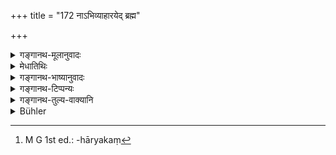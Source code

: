 +++
title = "172 नाऽभिव्याहारयेद् ब्रह्म"

+++

<details><summary>गङ्गानथ-मूलानुवादः</summary>

He should hot pronounce Vedic texts, apart from the Svadhā-offering; because so long as he is not born in the Veda, he is equal to a śūdra.—(172)
</details>

<details><summary>मेधातिथिः</summary>

"आ मौञ्जिबन्धनात्" इत्य् अनुवर्तते । यदि वा **यावद् वेदे न जायत** इत्य् अर्थवादतो ऽवधिपरिनिश्चयः । **ब्रह्म** वेदस् तन् नोच्चारयेत् । पितुर् अयम् उपदेशः । यथा मद्यपानादिभ्यो रक्षेत् तथा वेदाक्षरोच्चारणात् । 

- <u>केचित्</u> त्व् इमम् एव ब्रह्माभिव्याहारनिषेधं प्राग् उपनयाद् व्याकरणाद्यङ्गध्ययने ज्ञापकं वर्णयन्ति । णिजर्थं व्याचक्षते- पित्रा न वचनीयः, बाल्यात् तु कानिचिद् अव्यक्तानि वेदवाक्यानि स्वयं पठतो न दोषः । 

- <u>एतत् तु न युक्तम्</u> । स्मृत्यन्तरे हि पठ्यते- "न ब्रह्माभिव्याहरेत्" इति (ग्ध् २.५) । अर्थवादे च श्रुतं **शूद्रेण हि समस् तावद्** इति । यथा शूद्रो दुष्यति तद्वद् अयम् अपीत्य् उक्तं भवति । 

- **स्वधा**शब्देन पितृभ्यः कल्पितम् अन्नम् इहोच्यते । अथ वा पित्र्यं कर्म **स्वधा**शब्देनोच्यते । तन् **निनीयते** त्यज्यते प्राप्यते येन मन्त्रेण स **स्वधानिनयनः**- "शुन्धन्तां पितरः" (आश्श् २.६.१४) इत्यादिः । तं वर्जयित्वान्यमन्त्रो नोच्चारयितव्यः । अनुपनीतेनोदकदाननवश्राद्धादि पितुः कर्तव्यम् इत्य् अस्माद् एव प्रतीयते । पार्वणश्राद्धादौ त्व् अग्निमत्त्वाभावाद् अनधिकारः । पिण्डान्वाहार्यके[^४२७] हि तद् वक्ष्यते । तृतीये चैतन् निपुणम् उपपादयिष्यामः ॥ २.१७२ ॥


[^४२७]:
     M G 1st ed.: -hāryakaṃ
</details>

<details><summary>गङ्गानथ-भाष्यानुवादः</summary>

The phrase ‘*till the tying of the girdle*’ has to be construed with this verse; or the intended limit may be taken as supplied by the commendatory statement contained in the second half—‘*so long as he is not born in the* *Veda*.’

‘*Brahma*’—Vedic text—‘*he should not pronounce*.’ This is an instruction to the father of the boy; the sense being that he should guard the child from pronouncing Vedic texts in the same manner as ho guards him from the drinking of wine and such other acts.

Some people interpret this prohibition of pronouncing Vedic texts to indicate the propriety of learning the Subsidiary Sciences before
*Upanayana*. They further explain the causal affix (in
‘*abhivyāhārayet*’) to mean that the child should not be made by his father to pronouce Vedic texts, there is no harm done if the child himself pronounces a few indistinct words of the Veda.’

But this is not right; as we read in another *Smṛti*—‘He should not
*pronounce* Vedic texts’ (Gautama, 2.5). And in the following
commendatory statement also it is stated that ‘*he is equal to a Śūdra,'* which means that the child pronouncing Vedic texts is just as reprehensible as the Śūdra.

The term ‘*svadhā*’ stands for the food offered to Pitṛs; or, the term may stand for the ‘rites performed in honour of Pitṛs’.; and the term ‘*svadhāninayana'* means ‘that mantra by means of which the said food is offered or given’; *e.g*., such mantras as ‘*śundhantām pitaraḥ*’ and so forth. With the exception of such mantras, the boy should not pronounce any Vedic texts.

It is from this that we deduce the fact that the uninitiated boy should offer to his father libations of water, the ‘*nava-śrāddha*’; etc. That he is not entitled to the *Pārvana* and other *śrāddhas* follows from the fact of his still being without the ‘Fire.’ These latter shall be described under the section on ‘*Piṇḍānrāhāryaka* (?).’ We shall explain all this in full detail in *Adhyāya III*.—(172)
</details>

<details><summary>गङ्गानथ-टिप्पन्यः</summary>

This verse is quoted in *Smṛtitattva* (I, p. 24) in support of the view
that the uninitiated twice-born is like the Śūdra, and as such should
not pronounce Vedic mantras except in Śrāddha;—again in the same work,
on p. 795, to the same effect, where it adds the following
notes:—‘*svadḥā*’ is *śrāddha*’, and ‘*svadhāninayana*’ means ‘that
group of mantras by which the śrāddha is *accomplished*’ (‘*svadhā
śrāddham ninīyate yena mantrajātena*’);—barring this group of mantras,
he shall pronounce none other; in every other case the mantra would be
recited for him by a Brāhmaṇa.—The same work (II, p. 383) quotes the
verse again, in support of the view that the uninitiated boy also is
entitled to recite Vedic mantras at *śrāddhas*;—where ‘*abhivyāhārayet*’
is explained as ‘*vadet*’, *should pronounce*, the causal affix ‘*ṇich*’
being used reflexively.

*Vīramitrodaya* (Saṃskāra, p. 327) quotes the second line, in support of
the view that whenever the twice-born person is described as *having the
character of the Śūdra*, it is by reason of his being not entitled to
Vedic Study;—again on p. 348, where it is explained that ‘equality to
the Śūdra’ is a ground for the man’s not being entitled to rites
involving the use of Vedic mantras;—that this is so is indicated by the
particle ‘*hi*,’ (which means *because*)...... In fact whenever a
twice-born person is spoken of as being *like the Śūdra*, what is meant
is that he is not entitled to the performance of rites involving the use
of Vedic mantras.

It is quoted in *Vyāvahāra Bālambhaṭṭi*, (p. 656);—and in
*Nityācārapradīpa* (p. 23), as laying down the law for the uninitiated.
</details>

<details><summary>गङ्गानथ-तुल्य-वाक्यानि</summary>

*Vaśiṣṭha* (2.12).—‘In character, he should be regarded as a Śūdra,
until he is born in the Veda.’

*Baudhāyana* (2.1.7).—‘Until he becomes born in the Veda, he remains, in
character, equal to the Śūdra.’

*Gautama* (2.4, 5, 9).—‘The boy may urinate or stool as he pleases; for
him there are no rules regarding water—sip-piug; he should not pronounce
Vedic texts, except at offerings to Pitṛs.’

*Viṣṇupurāṇa* (Vīramitrodaya-Saṃskāra, p. 327).—‘So long as the boy has
not been initiated there is no harm done if he does not observe rules
regarding what should or should not be eaten or what should or should
not be spoken or regarding lying.’

*Brahmapurāṇa* (Vīramitrodaya-Saṃskāra).—‘He may do and eat and say what
he likes, short of committing degrading sins.’
</details>

<details><summary>Bühler</summary>

172	(He who has not been initiated) should not pronounce (any) Vedic text excepting (those required for) the performance of funeral rites, since he is on a level with a Sudra before his birth from the Veda.
</details>
